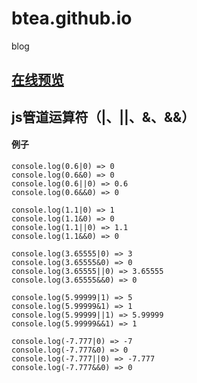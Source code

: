 # btea.github.io
blog
## [在线预览](https://btea.github.io/)
## js管道运算符（|、||、&、&&）
#### 例子
 `console.log(0.6|0) => 0`     
 `console.log(0.6&0) => 0`     
 `console.log(0.6||0) => 0.6`     
 `console.log(0.6&&0) => 0`
 
 `console.log(1.1|0) => 1`  
 `console.log(1.1&0) => 0`  
 `console.log(1.1||0) => 1.1`  
 `console.log(1.1&&0) => 0`
 
 `console.log(3.65555|0) => 3`  
 `console.log(3.65555&0) => 0`  
 `console.log(3.65555||0) => 3.65555`  
 `console.log(3.65555&&0) => 0`

 `console.log(5.99999|1) => 5`  
 `console.log(5.99999&1) => 1`  
 `console.log(5.99999||1) => 5.99999`  
 `console.log(5.99999&&1) => 1`
 
 `console.log(-7.777|0) => -7`  
 `console.log(-7.777&0) => 0`  
 `console.log(-7.777||0) => -7.777`  
 `console.log(-7.777&&0) => 0`
 
 
